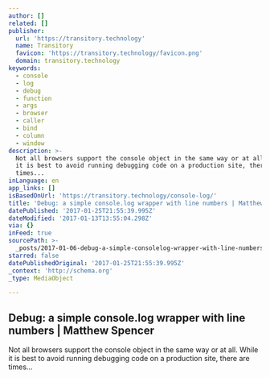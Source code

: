```yaml
---
author: []
related: []
publisher:
  url: 'https://transitory.technology'
  name: Transitory
  favicon: 'https://transitory.technology/favicon.png'
  domain: transitory.technology
keywords:
  - console
  - log
  - debug
  - function
  - args
  - browser
  - caller
  - bind
  - column
  - window
description: >-
  Not all browsers support the console object in the same way or at all. While
  it is best to avoid running debugging code on a production site, there are
  times...
inLanguage: en
app_links: []
isBasedOnUrl: 'https://transitory.technology/console-log/'
title: 'Debug: a simple console.log wrapper with line numbers | Matthew Spencer'
datePublished: '2017-01-25T21:55:39.995Z'
dateModified: '2017-01-13T13:55:04.298Z'
via: {}
inFeed: true
sourcePath: >-
  _posts/2017-01-06-debug-a-simple-consolelog-wrapper-with-line-numbers-or-matt.md
starred: false
datePublishedOriginal: '2017-01-25T21:55:39.995Z'
_context: 'http://schema.org'
_type: MediaObject

---
```

<article style=""><h1>Debug: a simple console.log wrapper with line numbers | Matthew Spencer</h1><p>Not all browsers support the console object in the same way or at all. While it is best to avoid running debugging code on a production site, there are times...</p></article>